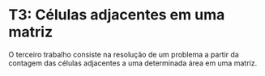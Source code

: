 # T3: Células adjacentes em uma matriz

O terceiro trabalho consiste na resolução de um problema a partir da contagem das células adjacentes a uma determinada área em uma matriz.
